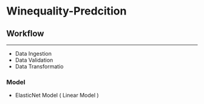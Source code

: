 # Winequality-Predcition

## Workflow
- - - 
- Data Ingestion
- Data Validation
- Data Transformatio

### Model 
- ElasticNet Model ( Linear Model ) 
